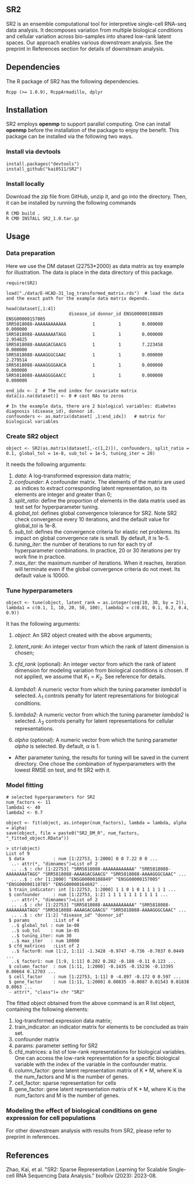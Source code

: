 ## SR2

SR2 is an ensemble computational tool for interpretive single-cell RNA-seq data analysis. It decomposes variation from multiple biological conditions and cellular variation across bio-samples into shared low-rank latent spaces. Our approach enables various downstream analysis. See the preprint in References section for details of downstream analysis.

## Dependencies
The R package of SR2 has the following dependencies. 
```{r}
Rcpp (>= 1.0.9), RcppArmadillo, dplyr
```

## Installation
SR2 employs **openmp** to support parallel computing. One can install **openmp** before the installation of the package to enjoy the benefit. This package can be installed via the following two ways.

### Install via devtools
```{r}
install.packages("devtools")
install_github("kai0511/SR2")
```
### Install locally
Download the zip file from GitHub, unzip it, and go into the directory. Then, it can be installed by running the following commands
```{Shell}
R CMD build .
R CMD INSTALL SR2_1.0.tar.gz 
```

## Usage

### Data preparation

Here we use the DM dataset (22753*2000) as data matrix as toy example for illustration. The data is place in the data directory of this package.
```{r}
require(SR2)

load("./data/E-HCAD-31_log_transformed_matrix.rds")  # load the data and the exact path for the example data matrix depends.

head(dataset[,1:4])
                        disease_id donnor_id ENSG00000108849 ENSG00000157005
SRR5818088-AAAAAAAAAAAA          1         1        0.000000        0.000000
SRR5818088-AAAAAAAATAGG          1         1        0.000000        2.954825
SRR5818088-AAAAGACGAACG          1         1        7.223458        0.000000
SRR5818088-AAAAGGGCGAAC          1         1        0.000000        2.279514
SRR5818088-AAAAGGGGAACA          1         1        0.000000        0.000000
SRR5818088-AAAAGGGGAACC          1         1        0.000000        0.000000

end_idx <- 2  # The end index for covariate matrix
data[is.na(dataset)] <- 0 # cast NAs to zeros

# In the example data, there are 2 biological variables: diabetes diagnosis (disease_id), donnor id.
confounders <- as.matrix(dataset[ ,1:end_idx])   # matrix for biological variables
```

### Create SR2 object
```{r}
object <- SR2(as.matrix(dataset[,-c(1,2)]), confounders, split_ratio = 0.1, global_tol = 1e-8, sub_tol = 1e-5, tuning_iter = 20)
```
It needs the following arguments:
1. *data*: A log-transformed expression data matrix;
2. *confounder*: A confounder matrix. The elements of the matrix are used as indices to extract corresponding latent representation, so its elements are integer and greater than 0;
3. *split_ratio*: define the proportion of elements in the data matrix used as test set for hyperparameter tuning.  
4. *global_tol*: defines global convergence tolerance for SR2. Note SR2 check convergence every 10 iterations, and the default value for global_tol is 1e-8.
5. *sub_tol*: defines the convergence criteria for elastic net problems. Its impact on global convergence rate is small. By default, it is 1e-5.
6. *tuning_iter*: the number of iterations to run for each try of hyperparameter combinations. In practice, 20 or 30 iterations per try work fine in practice.
7. *max_iter*: the maximum number of iterations. When it reaches, iteration will terminate even if the global convergence criteria do not meet. Its default value is 10000.

### Tune hyperparameters
```{r}
object <- tune(object, latent_rank = as.integer(seq(10, 30, by = 2)), lambda1 = c(0.1, 1, 10, 20, 50, 100), lambda2 = c(0.01, 0.1, 0.2, 0.4, 0.9))
```
It has the following arguments:
1. *object*: An SR2 object created with the above arguments;
2. *latent_rank*: An integer vector from which the rank of latent dimension is chosen;
3. *cfd_rank* (optional): An integer vector from which the rank of latent dimension for modeling variation from biological conditions is chosen. If not applied, we assume that $K_1 = K_2$. See reference for details.

4. *lambda1*: A numeric vector from which the tuning parameter *lambda1* is selected. $\lambda_1$ controls penalty for latent representations for biological conditions.
5. *lambda2*: A numeric vector from which the tuning parameter *lambda2* is selected. $\lambda_2$ controls penalty for latent representations for cellular representations.
6. *alpha* (optional): A numeric vector from which the tuning parameter *alpha* is selected. By default, $\alpha$ is 1.

* After parameter tuning, the results for tuning will be saved in the current directory. One chose the combination of hyperparameters with the lowest RMSE on test, and fit SR2 with it.

### Model fitting

```{r}
# selected hyperparameters for SR2
num_factors <- 11
lambda1 <- 40   
lambda2 <- 0.7

object <- fit(object, as.integer(num_factors), lambda = lambda, alpha = alpha)
save(object, file = paste0("SR2_DM_R", num_factors, "_fitted_object.RData"))

> str(object)
List of 9
 $ data           : num [1:22753, 1:2000] 0 0 7.22 0 0 ...
  ..- attr(*, "dimnames")=List of 2
  .. ..$ : chr [1:22753] "SRR5818088-AAAAAAAAAAAA" "SRR5818088-AAAAAAAATAGG" "SRR5818088-AAAAGACGAACG" "SRR5818088-AAAAGGGCGAAC" ...
  .. ..$ : chr [1:2000] "ENSG00000108849" "ENSG00000157005" "ENSG00000118785" "ENSG00000164692" ...
 $ train_indicator: int [1:22753, 1:2000] 1 1 0 1 0 1 1 1 1 1 ...
 $ confounder     : num [1:22753, 1:2] 1 1 1 1 1 1 1 1 1 1 ...
  ..- attr(*, "dimnames")=List of 2
  .. ..$ : chr [1:22753] "SRR5818088-AAAAAAAAAAAA" "SRR5818088-AAAAAAAATAGG" "SRR5818088-AAAAGACGAACG" "SRR5818088-AAAAGGGCGAAC" ...
  .. ..$ : chr [1:2] "disease_id" "donnor_id"
 $ params         :List of 4
  ..$ global_tol : num 1e-08
  ..$ sub_tol    : num 1e-05
  ..$ tuning_iter: num 30
  ..$ max_iter   : num 10000
 $ cfd_matrices   :List of 2
  ..$ factor0: num [1:2, 1:11] -1.3428 -0.9747 -0.736 -0.7037 0.0449 ...
  ..$ factor1: num [1:9, 1:11] 0.282 0.282 -0.188 -0.11 0.123 ...
 $ column_factor  : num [1:11, 1:2000] -0.1435 -0.15236 -0.13395 0.00664 0.12703 ...
 $ cell_factor    : num [1:22753, 1:11] 0 -4.897 -0.172 0 0.597 ...
 $ gene_factor    : num [1:11, 1:2000] 0.00835 -0.0087 0.01543 0.01838 0.0063 ...
 - attr(*, "class")= chr "SR2"
```

The fitted object obtained from the above command is an R list object, containing the following elements:
1. log-transformed expression data matrix;
2. train_indicator: an indicator matrix for elements to be concluded as train set.
3. confounder matrix
4. params: parameter setting for SR2
6. cfd_matrices: a list of low-rank representations for biological variables. One can access the low-rank representation for a specific biological variable with the index of the variable in the confounder matrix.
7. column_factor: gene latent representation matrix of K * M, where K is the num_factors and M is the number of genes.
8. cell_factor: sparse representation for cells 
9. gene_factor: gene latent representation matrix of K * M, where K is the num_factors and M is the number of genes.

### Modeling the effect of biological conditions on gene expression for cell populations

For other downstream analysis with results from SR2, please refer to preprint in references. 

## References
Zhao, Kai, et al. "SR2: Sparse Representation Learning for Scalable Single-cell RNA Sequencing Data Analysis." bioRxiv (2023): 2023-08.

